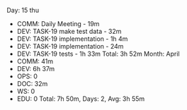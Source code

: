 Day: 15 thu
 - COMM: Daily Meeting - 19m
 - DEV: TASK-19 make test data - 32m
 - DEV: TASK-19 implementation - 1h 4m
 - DEV: TASK-19 implementation - 24m
 - DEV: TASK-19 tests - 1h 33m
   Total: 3h 52m
Month: April
 - COMM: 41m
 - DEV: 6h 37m
 - OPS: 0
 - DOC: 32m
 - WS: 0
 - EDU: 0
   Total: 7h 50m, Days: 2, Avg: 3h 55m
